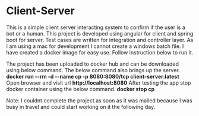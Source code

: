 # Client-Server

This is a simple client server interacting system to confirm if the user is a bot or a human.
This project is developed using angular for client and spring boot for server.
Test cases are written for integration and controller layer.
As I am using a mac for development I cannot create a windows batch file.
I have created a docker image for easy use.
Follow instruction below to run it.

The project has been uploaded to docker hub and can be downloaded using below command. The below command also brings up the server.
<b>docker run --rm -d --name cp -p 8080:8080/tcp client-server:latest</b>
Open browser and visit url <b>http://localhost:8080</b>
After testing the app stop docker container using the below command.
<b>docker stop cp</b>

Note: I couldnt complete the project as soon as it was mailed because I was busy in travel and could start working on it the following day.
